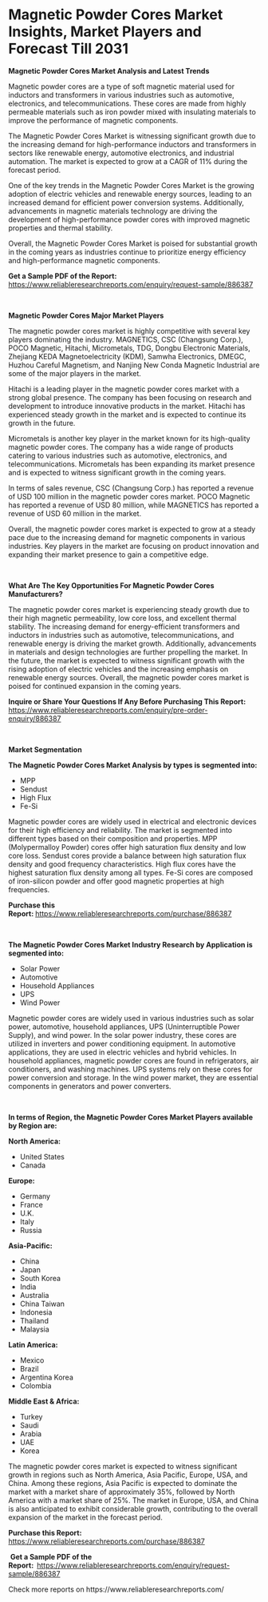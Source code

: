 <p><h1>Magnetic Powder Cores Market Insights, Market Players and Forecast Till 2031</h1></p><p><strong>Magnetic Powder Cores Market Analysis and Latest Trends</strong></p>
<p><p>Magnetic powder cores are a type of soft magnetic material used for inductors and transformers in various industries such as automotive, electronics, and telecommunications. These cores are made from highly permeable materials such as iron powder mixed with insulating materials to improve the performance of magnetic components.</p><p>The Magnetic Powder Cores Market is witnessing significant growth due to the increasing demand for high-performance inductors and transformers in sectors like renewable energy, automotive electronics, and industrial automation. The market is expected to grow at a CAGR of 11% during the forecast period.</p><p>One of the key trends in the Magnetic Powder Cores Market is the growing adoption of electric vehicles and renewable energy sources, leading to an increased demand for efficient power conversion systems. Additionally, advancements in magnetic materials technology are driving the development of high-performance powder cores with improved magnetic properties and thermal stability.</p><p>Overall, the Magnetic Powder Cores Market is poised for substantial growth in the coming years as industries continue to prioritize energy efficiency and high-performance magnetic components.</p></p>
<p><strong>Get a Sample PDF of the Report:&nbsp;</strong> <a href="https://www.reliableresearchreports.com/enquiry/request-sample/886387">https://www.reliableresearchreports.com/enquiry/request-sample/886387</a></p>
<p>&nbsp;</p>
<p><strong>Magnetic Powder Cores Major Market Players</strong></p>
<p><p>The magnetic powder cores market is highly competitive with several key players dominating the industry. MAGNETICS, CSC (Changsung Corp.), POCO Magnetic, Hitachi, Micrometals, TDG, Dongbu Electronic Materials, Zhejiang KEDA Magnetoelectricity (KDM), Samwha Electronics, DMEGC, Huzhou Careful Magnetism, and Nanjing New Conda Magnetic Industrial are some of the major players in the market.</p><p>Hitachi is a leading player in the magnetic powder cores market with a strong global presence. The company has been focusing on research and development to introduce innovative products in the market. Hitachi has experienced steady growth in the market and is expected to continue its growth in the future.</p><p>Micrometals is another key player in the market known for its high-quality magnetic powder cores. The company has a wide range of products catering to various industries such as automotive, electronics, and telecommunications. Micrometals has been expanding its market presence and is expected to witness significant growth in the coming years.</p><p>In terms of sales revenue, CSC (Changsung Corp.) has reported a revenue of USD 100 million in the magnetic powder cores market. POCO Magnetic has reported a revenue of USD 80 million, while MAGNETICS has reported a revenue of USD 60 million in the market.</p><p>Overall, the magnetic powder cores market is expected to grow at a steady pace due to the increasing demand for magnetic components in various industries. Key players in the market are focusing on product innovation and expanding their market presence to gain a competitive edge.</p></p>
<p>&nbsp;</p>
<p><strong>What Are The Key Opportunities For Magnetic Powder Cores Manufacturers?</strong></p>
<p><p>The magnetic powder cores market is experiencing steady growth due to their high magnetic permeability, low core loss, and excellent thermal stability. The increasing demand for energy-efficient transformers and inductors in industries such as automotive, telecommunications, and renewable energy is driving the market growth. Additionally, advancements in materials and design technologies are further propelling the market. In the future, the market is expected to witness significant growth with the rising adoption of electric vehicles and the increasing emphasis on renewable energy sources. Overall, the magnetic powder cores market is poised for continued expansion in the coming years.</p></p>
<p><strong>Inquire or Share Your Questions If Any Before Purchasing This Report:</strong> <a href="https://www.reliableresearchreports.com/enquiry/pre-order-enquiry/886387">https://www.reliableresearchreports.com/enquiry/pre-order-enquiry/886387</a></p>
<p>&nbsp;</p>
<p><strong>Market Segmentation</strong></p>
<p><strong>The Magnetic Powder Cores Market Analysis by types is segmented into:</strong></p>
<p><ul><li>MPP</li><li>Sendust</li><li>High Flux</li><li>Fe-Si</li></ul></p>
<p><p>Magnetic powder cores are widely used in electrical and electronic devices for their high efficiency and reliability. The market is segmented into different types based on their composition and properties. MPP (Molypermalloy Powder) cores offer high saturation flux density and low core loss. Sendust cores provide a balance between high saturation flux density and good frequency characteristics. High flux cores have the highest saturation flux density among all types. Fe-Si cores are composed of iron-silicon powder and offer good magnetic properties at high frequencies.</p></p>
<p><strong>Purchase this Report:&nbsp;</strong><a href="https://www.reliableresearchreports.com/purchase/886387">https://www.reliableresearchreports.com/purchase/886387</a></p>
<p>&nbsp;</p>
<p><strong>The Magnetic Powder Cores Market Industry Research by Application is segmented into:</strong></p>
<p><ul><li>Solar Power</li><li>Automotive</li><li>Household Appliances</li><li>UPS</li><li>Wind Power</li></ul></p>
<p><p>Magnetic powder cores are widely used in various industries such as solar power, automotive, household appliances, UPS (Uninterruptible Power Supply), and wind power. In the solar power industry, these cores are utilized in inverters and power conditioning equipment. In automotive applications, they are used in electric vehicles and hybrid vehicles. In household appliances, magnetic powder cores are found in refrigerators, air conditioners, and washing machines. UPS systems rely on these cores for power conversion and storage. In the wind power market, they are essential components in generators and power converters.</p></p>
<p>&nbsp;</p>
<p><strong>In terms of Region, the Magnetic Powder Cores Market Players available by Region are:</strong></p>
<p>
    <p> <strong> North America: </strong>
        <ul>
            <li>United States</li>
            <li>Canada</li>
        </ul>
        </p> 
    <p> <strong> Europe: </strong>
        <ul>
            <li>Germany</li>
            <li>France</li>
            <li>U.K.</li>
            <li>Italy</li>
            <li>Russia</li>
        </ul>
        </p> 
    <p> <strong> Asia-Pacific: </strong>
        <ul>
            <li>China</li>
            <li>Japan</li>
            <li>South Korea</li>
            <li>India</li>
            <li>Australia</li>
            <li>China Taiwan</li>
            <li>Indonesia</li>
            <li>Thailand</li>
            <li>Malaysia</li>
        </ul>
        </p> 
    <p> <strong> Latin America: </strong>
        <ul>
            <li>Mexico</li>
            <li>Brazil</li>
            <li>Argentina Korea</li>
            <li>Colombia</li>
        </ul>
        </p> 
    <p> <strong> Middle East & Africa: </strong>
        <ul>
            <li>Turkey</li>
            <li>Saudi</li>
            <li>Arabia</li>
            <li>UAE</li>
            <li>Korea</li>
        </ul>
    </p>
    </p>
<p><p>The magnetic powder cores market is expected to witness significant growth in regions such as North America, Asia Pacific, Europe, USA, and China. Among these regions, Asia Pacific is expected to dominate the market with a market share of approximately 35%, followed by North America with a market share of 25%. The market in Europe, USA, and China is also anticipated to exhibit considerable growth, contributing to the overall expansion of the market in the forecast period.</p></p>
<p><strong>Purchase this Report: </strong><a href="https://www.reliableresearchreports.com/purchase/886387">https://www.reliableresearchreports.com/purchase/886387</a></p>
<p>&nbsp;<strong>Get a Sample PDF of the Report:&nbsp;&nbsp;</strong><a href="https://www.reliableresearchreports.com/enquiry/request-sample/886387">https://www.reliableresearchreports.com/enquiry/request-sample/886387</a></p>
<p><strong></strong></p>
<p>Check more reports on https://www.reliableresearchreports.com/</p>